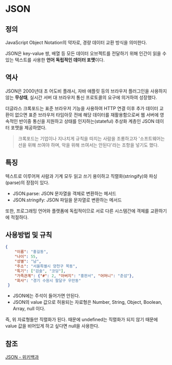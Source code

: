 # JSON

## 정의

JavaScript Object Notation의 약자로, 경량 데이터 교환 방식을 의미한다.

JSON은 key-value 쌍, 배열 등 모든 데이터 오브젝트를 전달하기 위해 인간이 읽을 수 있는 텍스트를 사용한 **언어 독립적인 데이터 포맷**이다.

## 역사

JSON은 2000년대 초 어도비 플래시, 자바 애플릿 등의 브라우저 플러그인을 사용하지 않는 **무상태**, 실시간 서버 대 브라우저 통신 프로토콜의 요구에 의거하여 성장했다.

더글라스 크록포드는 표준 브라우저 기능을 사용하여 HTTP 연결 이후 추가 데이터 교환이 없으면 표준 브라우저 타임아웃 전에 해당 데이터를 재활용함으로써 웹 서버에 영속적인 반이중 통신을 지원하고 상태를 인지하는(stateful) 추상화 계층인 JSON 데이터 포맷을 제공하였다.

> 크록포드는 기업이나 지나치게 규칙을 따지는 사람을 조롱하고자 '소프트웨어는 선을 위해 쓰여야 하며, 악을 위해 쓰여서는 안된다'라는 조항을 넣기도 했다.

## 특징

텍스트로 이루어져 사람과 기계 모두 읽고 쓰기 용이하고 직렬화(stringify)와 파싱(parse)의 장점이 있다.

- JSON.parse: JSON 문자열을 객체로 변환하는 메서드
- JSON.stringify: JSON 파일을 문자열로 변환하는 메서드

또한, 프로그래밍 언어와 플랫폼에 독립적이므로 서로 다른 시스템간에 객체를 교환하기에 적절하다.

## 사용방법 및 규칙

```json
{
    "이름": "홍길동",
    "나이": 55,
    "성별": "남",
    "주소": "서울특별시 양천구 목동",
    "특기": ["검술", "코딩"],
    "가족관계": {"#": 2, "아버지": "홍판서", "어머니": "춘섬"},
    "회사": "경기 수원시 팔달구 우만동"
 }
```

- JSON에는 주석이 들어가면 안된다.
- JSON의 value 값으로 허용되는 자료형은 Number, String, Object, Boolean, Array, null 이다.

즉, 위 자료형들만 직렬화가 된다. 때문에 undefined는 직렬화가 되지 않기 때문에 value 값을 비어있게 하고 싶다면 null을 사용한다.

## 참조

[JSON - 위키백과](https://ko.wikipedia.org/wiki/JSON)